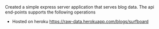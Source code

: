 Created a simple express server application that serves blog data. The api end-points supports the following operations

   - Hosted on heroku
https://raw-data.herokuapp.com/blogs/surfboard
